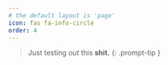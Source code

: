```yaml
---
# the default layout is 'page'
icon: fas fa-info-circle
order: 4
---
```


> Just testing *out* this **shit.**
{: .prompt-tip }

